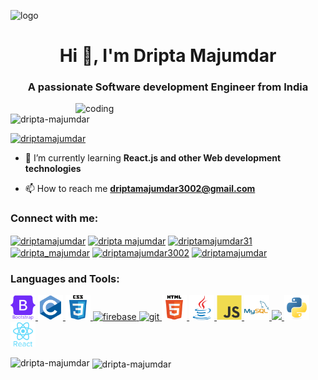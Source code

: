 ![logo](https://github.com/dripta-majumdar/dripta-majumdar.github.io/blob/main/Blue%2C%20Green%2C%20and%20White%20Modern%20Tech%20Web%20Developer%20LinkedIn%20Banner.png)
<h1 align="center">Hi 👋, I'm Dripta Majumdar</h1>
<h3 align="center">A passionate Software development Engineer from India</h3>

<img align="right" alt="coding" width="400" src="https://camo.githubusercontent.com/7de37139d0b4c1ce40865e799b446c0e963a3dd8fb68d239707237c40604fa3d/68747470733a2f2f63646e2e6472696262626c652e636f6d2f75736572732f3733303730332f73637265656e73686f74732f363538313234332f6176656e746f2e676966">

<p align="left"> <img src="https://komarev.com/ghpvc/?username=dripta-majumdar&label=Profile%20views&color=0e75b6&style=flat" alt="dripta-majumdar" /> </p>

<p align="left"> <a href="https://twitter.com/driptamajumdar" target="blank"><img src="https://img.shields.io/twitter/follow/driptamajumdar?logo=twitter&style=for-the-badge" alt="driptamajumdar" /></a> </p>

- 🌱 I’m currently learning **React.js and other Web development technologies**

- 📫 How to reach me **driptamajumdar3002@gmail.com**

<h3 align="left">Connect with me:</h3>
<p align="left">
<a href="https://twitter.com/driptamajumdar" target="blank"><img align="center" src="https://raw.githubusercontent.com/rahuldkjain/github-profile-readme-generator/master/src/images/icons/Social/twitter.svg" alt="driptamajumdar" height="30" width="40" /></a>
<a href="https://linkedin.com/in/dripta majumdar" target="blank"><img align="center" src="https://raw.githubusercontent.com/rahuldkjain/github-profile-readme-generator/master/src/images/icons/Social/linked-in-alt.svg" alt="dripta majumdar" height="30" width="40" /></a>
<a href="https://www.hackerrank.com/driptamajumdar31" target="blank"><img align="center" src="https://raw.githubusercontent.com/rahuldkjain/github-profile-readme-generator/master/src/images/icons/Social/hackerrank.svg" alt="driptamajumdar31" height="30" width="40" /></a>
<a href="https://www.leetcode.com/dripta_majumdar" target="blank"><img align="center" src="https://raw.githubusercontent.com/rahuldkjain/github-profile-readme-generator/master/src/images/icons/Social/leet-code.svg" alt="dripta_majumdar" height="30" width="40" /></a>
<a href="https://auth.geeksforgeeks.org/user/driptamajumdar3002" target="blank"><img align="center" src="https://raw.githubusercontent.com/rahuldkjain/github-profile-readme-generator/master/src/images/icons/Social/geeks-for-geeks.svg" alt="driptamajumdar3002" height="30" width="40" /></a>
<a href="https://discord.gg/driptamajumdar" target="blank"><img align="center" src="https://raw.githubusercontent.com/rahuldkjain/github-profile-readme-generator/master/src/images/icons/Social/discord.svg" alt="driptamajumdar" height="30" width="40" /></a>
</p>

<h3 align="left">Languages and Tools:</h3>
<p align="left"> <a href="https://getbootstrap.com" target="_blank" rel="noreferrer"> <img src="https://raw.githubusercontent.com/devicons/devicon/master/icons/bootstrap/bootstrap-plain-wordmark.svg" alt="bootstrap" width="40" height="40"/> </a> <a href="https://www.cprogramming.com/" target="_blank" rel="noreferrer"> <img src="https://raw.githubusercontent.com/devicons/devicon/master/icons/c/c-original.svg" alt="c" width="40" height="40"/> </a> <a href="https://www.w3schools.com/css/" target="_blank" rel="noreferrer"> <img src="https://raw.githubusercontent.com/devicons/devicon/master/icons/css3/css3-original-wordmark.svg" alt="css3" width="40" height="40"/> </a> <a href="https://firebase.google.com/" target="_blank" rel="noreferrer"> <img src="https://www.vectorlogo.zone/logos/firebase/firebase-icon.svg" alt="firebase" width="40" height="40"/> </a> <a href="https://git-scm.com/" target="_blank" rel="noreferrer"> <img src="https://www.vectorlogo.zone/logos/git-scm/git-scm-icon.svg" alt="git" width="40" height="40"/> </a> <a href="https://www.w3.org/html/" target="_blank" rel="noreferrer"> <img src="https://raw.githubusercontent.com/devicons/devicon/master/icons/html5/html5-original-wordmark.svg" alt="html5" width="40" height="40"/> </a> <a href="https://www.java.com" target="_blank" rel="noreferrer"> <img src="https://raw.githubusercontent.com/devicons/devicon/master/icons/java/java-original.svg" alt="java" width="40" height="40"/> </a> <a href="https://developer.mozilla.org/en-US/docs/Web/JavaScript" target="_blank" rel="noreferrer"> <img src="https://raw.githubusercontent.com/devicons/devicon/master/icons/javascript/javascript-original.svg" alt="javascript" width="40" height="40"/> </a> <a href="https://www.mysql.com/" target="_blank" rel="noreferrer"> <img src="https://raw.githubusercontent.com/devicons/devicon/master/icons/mysql/mysql-original-wordmark.svg" alt="mysql" width="40" height="40"/> </a> <a href="https://www.php.net/docs.php" target="_blank" rel="noreferrer">
            <img src="https://cdn.jsdelivr.net/gh/devicons/devicon@latest/icons/php/php-original.svg" />
          </a> <a href="https://www.python.org" target="_blank" rel="noreferrer"> <img src="https://raw.githubusercontent.com/devicons/devicon/master/icons/python/python-original.svg" alt="python" width="40" height="40"/> </a> <a href="https://reactjs.org/" target="_blank" rel="noreferrer"> <img src="https://raw.githubusercontent.com/devicons/devicon/master/icons/react/react-original-wordmark.svg" alt="react" width="40" height="40"/> </a> </p>

<p><img align="left" src="https://github-readme-stats.vercel.app/api/top-langs?username=dripta-majumdar&show_icons=true&locale=en&layout=compact" alt="dripta-majumdar" /></p>

<p>&nbsp;<img align="center" src="https://github-readme-stats.vercel.app/api?username=dripta-majumdar&show_icons=true&locale=en" alt="dripta-majumdar" /></p>
